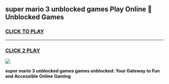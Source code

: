 
## super mario 3 unblocked games Play Online 👋 Unblocked Games
<h3>
<a href="https://premium.freeplayer.one?title=super_mario_3_unblocked_games&ref=19F">CLICK TO PLAY</a></h3>
<hr>

<h3>
<a href="https://premium.freeplayer.one?title=super_mario_3_unblocked_games&ref=19F">CLICK 2 PLAY</a>
  
</h3>

<a href="https://premium.freeplayer.one?title=super_mario_3_unblocked_games&ref=19F"><img src="https://clearcache.store/games.png"></a>


**super mario 3 unblocked games games unblocked: Your Gateway to Fun and Accessible Online Gaming**
